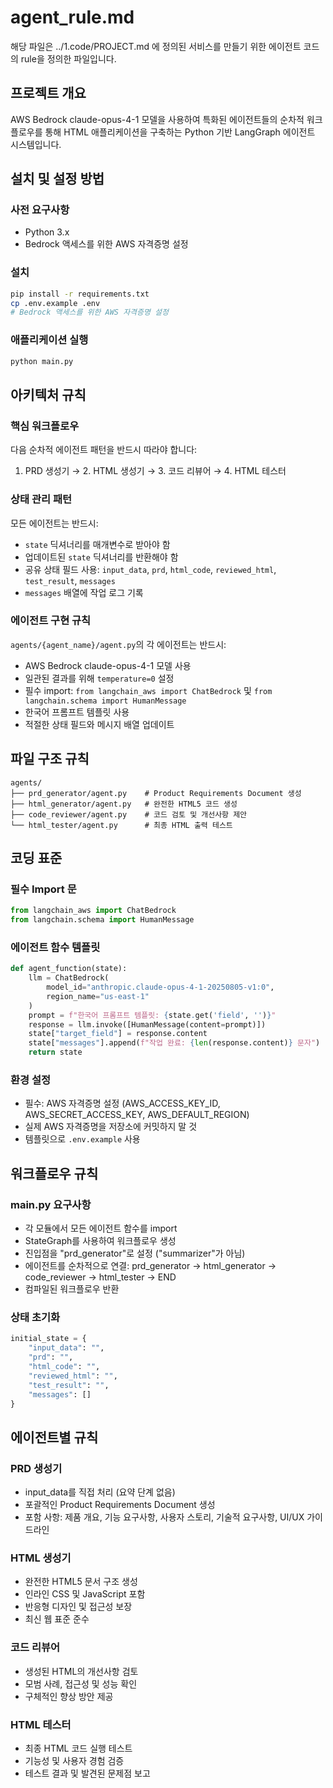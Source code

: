 # agent_rule.md

해당 파일은 ../1.code/PROJECT.md 에 정의된 서비스를 만들기 위한 에이전트 코드의 rule을 정의한 파일입니다.

## 프로젝트 개요

AWS Bedrock claude-opus-4-1 모델을 사용하여 특화된 에이전트들의 순차적 워크플로우를 통해 HTML 애플리케이션을 구축하는 Python 기반 LangGraph 에이전트 시스템입니다.

## 설치 및 설정 방법

### 사전 요구사항

- Python 3.x
- Bedrock 액세스를 위한 AWS 자격증명 설정

### 설치

```bash
pip install -r requirements.txt
cp .env.example .env
# Bedrock 액세스를 위한 AWS 자격증명 설정
```

### 애플리케이션 실행

```bash
python main.py
```

## 아키텍처 규칙

### 핵심 워크플로우

다음 순차적 에이전트 패턴을 반드시 따라야 합니다:

1. PRD 생성기 → 2. HTML 생성기 → 3. 코드 리뷰어 → 4. HTML 테스터

### 상태 관리 패턴

모든 에이전트는 반드시:

- `state` 딕셔너리를 매개변수로 받아야 함
- 업데이트된 `state` 딕셔너리를 반환해야 함
- 공유 상태 필드 사용: `input_data`, `prd`, `html_code`, `reviewed_html`, `test_result`, `messages`
- `messages` 배열에 작업 로그 기록

### 에이전트 구현 규칙

`agents/{agent_name}/agent.py`의 각 에이전트는 반드시:

- AWS Bedrock claude-opus-4-1 모델 사용
- 일관된 결과를 위해 `temperature=0` 설정
- 필수 import: `from langchain_aws import ChatBedrock` 및 `from langchain.schema import HumanMessage`
- 한국어 프롬프트 템플릿 사용
- 적절한 상태 필드와 메시지 배열 업데이트

## 파일 구조 규칙

```
agents/
├── prd_generator/agent.py    # Product Requirements Document 생성
├── html_generator/agent.py   # 완전한 HTML5 코드 생성
├── code_reviewer/agent.py    # 코드 검토 및 개선사항 제안
└── html_tester/agent.py      # 최종 HTML 출력 테스트
```

## 코딩 표준

### 필수 Import 문

```python
from langchain_aws import ChatBedrock
from langchain.schema import HumanMessage
```

### 에이전트 함수 템플릿

```python
def agent_function(state):
    llm = ChatBedrock(
        model_id="anthropic.claude-opus-4-1-20250805-v1:0",
        region_name="us-east-1"
    )
    prompt = f"한국어 프롬프트 템플릿: {state.get('field', '')}"
    response = llm.invoke([HumanMessage(content=prompt)])
    state["target_field"] = response.content
    state["messages"].append(f"작업 완료: {len(response.content)} 문자")
    return state
```

### 환경 설정

- 필수: AWS 자격증명 설정 (AWS_ACCESS_KEY_ID, AWS_SECRET_ACCESS_KEY, AWS_DEFAULT_REGION)
- 실제 AWS 자격증명을 저장소에 커밋하지 말 것
- 템플릿으로 `.env.example` 사용

## 워크플로우 규칙

### main.py 요구사항

- 각 모듈에서 모든 에이전트 함수를 import
- StateGraph를 사용하여 워크플로우 생성
- 진입점을 "prd_generator"로 설정 ("summarizer"가 아님)
- 에이전트를 순차적으로 연결: prd_generator → html_generator → code_reviewer → html_tester → END
- 컴파일된 워크플로우 반환

### 상태 초기화

```python
initial_state = {
    "input_data": "",
    "prd": "",
    "html_code": "",
    "reviewed_html": "",
    "test_result": "",
    "messages": []
}
```

## 에이전트별 규칙

### PRD 생성기

- input_data를 직접 처리 (요약 단계 없음)
- 포괄적인 Product Requirements Document 생성
- 포함 사항: 제품 개요, 기능 요구사항, 사용자 스토리, 기술적 요구사항, UI/UX 가이드라인

### HTML 생성기

- 완전한 HTML5 문서 구조 생성
- 인라인 CSS 및 JavaScript 포함
- 반응형 디자인 및 접근성 보장
- 최신 웹 표준 준수

### 코드 리뷰어

- 생성된 HTML의 개선사항 검토
- 모범 사례, 접근성 및 성능 확인
- 구체적인 향상 방안 제공

### HTML 테스터

- 최종 HTML 코드 실행 테스트
- 기능성 및 사용자 경험 검증
- 테스트 결과 및 발견된 문제점 보고
